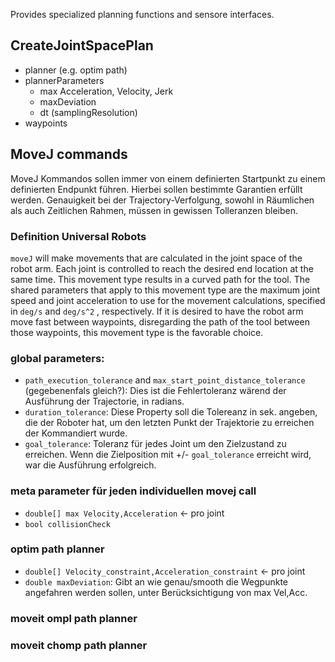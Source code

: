 Provides specialized planning functions and sensore interfaces.

## CreateJointSpacePlan

- planner (e.g. optim path)
- plannerParameters
  - max Acceleration, Velocity, Jerk
  - maxDeviation
  - dt (samplingResolution)
- waypoints

## MoveJ commands

MoveJ Kommandos sollen immer von einem definierten Startpunkt zu einem definierten Endpunkt führen.
Hierbei sollen bestimmte Garantien erfüllt werden. Genauigkeit bei der Trajectory-Verfolgung, sowohl in Räumlichen als auch Zeitlichen Rahmen, müssen in gewissen Tolleranzen bleiben.

### Definition Universal Robots

`moveJ` will make movements that are calculated in the joint space of the robot arm. Each joint is controlled to reach the desired end location at the same time. This movement type results in a curved path for the tool. The shared parameters that apply to this movement type are the maximum joint speed and joint acceleration to use for the movement calculations, specified in `deg/s` and `deg/s^2` , respectively. If it is desired to have the robot arm move fast between waypoints, disregarding the path of the tool between those waypoints, this movement type is the favorable choice.

### global parameters:

- `path_execution_tolerance` and `max_start_point_distance_tolerance` (gegebenenfals gleich?): Dies ist die Fehlertoleranz wärend der Ausführung der Trajectorie, in radians.
- `duration_tolerance`: Diese Property soll die Tolereanz in sek. angeben, die der Roboter hat, um den letzten Punkt der Trajektorie zu erreichen der Kommandiert wurde.
- `goal_tolerance`: Toleranz für jedes Joint um den Zielzustand zu erreichen. Wenn die Zielposition mit +/- `goal_tolerance` erreicht wird, war die Ausführung erfolgreich.

### meta parameter für jeden individuellen movej call

- `double[] max Velocity,Acceleration` <- pro joint
- `bool collisionCheck`

### optim path planner

- `double[] Velocity_constraint,Acceleration_constraint` <- pro joint
- `double maxDeviation`: Gibt an wie genau/smooth die Wegpunkte angefahren werden sollen, unter Berücksichtigung von max Vel,Acc.

### moveit ompl path planner

### moveit chomp path planner